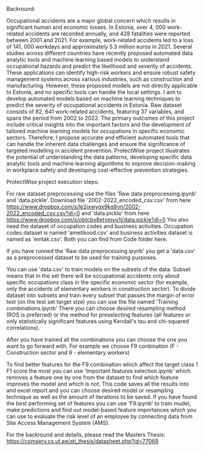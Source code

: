 Backround:

Occupational accidents are a major global concern which results in significant human
and economic losses. In Estonia, over 4, 000 work-related accidents are recorded annually,
and 428 fatalities were reported between 2001 and 2021. For example, work-related
accidents led to a loss of 141, 000 workdays and approximately 5.3 million euros in 2021.
Several studies across different countries have recently proposed automated data analytic
tools and machine learning based models to understand occupational hazards and predict
the likelihood and severity of accidents. These applications can identify high-risk
workers and ensure robust safety management systems across various industries, such
as construction and manufacturing. However, these proposed models are not directly
applicable to Estonia, and no specific tools can handle the local settings.
I aim to develop automated models based on machine learning techniques to
predict the severity of occupational accidents in Estonia. Raw dataset consists of 82, 641
work-related accidents, featuring 37 variables, and spans the period from 2002 to 2022.
The primary outcomes of this project include critical insights into the important factors and the development
of tailored machine learning models for occupations in specific economic sectors.
Therefore, I propose accurate and efficient automated tools that can handle the inherent
data challenges and ensure the significance of targeted modelling in accident prevention.
ProtectWise project illustrates the potential of understanding the data patterns, developing specific
data analytic tools and machine learning algorithms to improve decision-making in workplace
safety and developing cost-effective prevention strategies.



ProtectWise project execution steps:

For raw dataset preprocessing use the files 'Raw data preprocessing.ipynb' and 'data.pickle'.
Download file '2002-2022_encoded_csv.csv' from here https://www.dropbox.com/s/le2ixwygx9kq8yn/2002-2022_encoded_csv.csv?dl=0
and 'data.pickle' from here https://www.dropbox.com/s/obtcbv8etymvu1l/data.pickle?dl=0
You also need the dataset of occupation codes and business activities. Occupation codes dataset is named 'ametikood.csv'
and business activities dataset is named as 'emtak.csv'. Both you can find from Code folder here.

If you have runned the 'Raw data preprocessing.ipynb' you get a 'data.csv' as a preprocessed dataset to be used for training purposes.

You can use 'data.csv' to train models on the subsets of the data. Subset means that in the set there will be occupational
accidents only about specific occupations class in the specific economic sector (for example, only the accidents
of elementary workers in construction sector).
To divide dataset into subsets and train every subset that passes the margin of error test (on the test set target size)
you can use the file named 'Training combinations.ipynb'
There you can choose desired resampling method (ROS is preferred) or the method for preselecting features
(all features or only statistically significant features using Kendall's tau and chi-squared correlations).

After you have trained all the combinations you can choose the one you want to go forward with. For example
we choose F9 conbination (F - Construction sector and 9 - elementary workers)

To find better features for the F9 combination which affect the target class 1 F1 score the most you can use
'Important features selection.ipynb' which removes a feature one by one from the dataset to find which feature
improves the model and which is not.
This code saves all the results into and excel report and you can choose desired model or resampling technique
as well as the amount of iterations to be saved.
If you have found the best performing set of features you can use 'F9.ipynb' to train mudel, make predictions
and find out model-based feature importances which you can use to evaluate the risk level of an employee
by connecting data from Site Access Management System (AMS).

For the backround and details, please read the Masters Thesis: https://comserv.cs.ut.ee/ati_thesis/datasheet.php?id=77069
